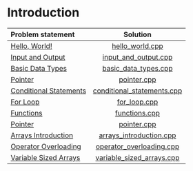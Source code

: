 # Introduction

|     Problem statement      |            Solution            |
|:---------------------------|:------------------------------:|
| [Hello, World!][]          | [hello_world.cpp][]            |
| [Input and Output][]       | [input_and_output.cpp][]       |
| [Basic Data Types][]       | [basic_data_types.cpp][]       |
| [Pointer][]                | [pointer.cpp][]                |
| [Conditional Statements][] | [conditional_statements.cpp][] |
| [For Loop][]               | [for_loop.cpp][]               |
| [Functions][]              | [functions.cpp][]              |
| [Pointer][]                | [pointer.cpp][]                |
| [Arrays Introduction][]    | [arrays_introduction.cpp][]    |
| [Operator Overloading][]   | [operator_overloading.cpp][]   |
| [Variable Sized Arrays][]  | [variable_sized_arrays.cpp][]  |

[Hello, World!]:          https://www.hackerrank.com/challenges/cpp-hello-world
[Input and Output]:       https://www.hackerrank.com/challenges/cpp-input-and-output
[Basic Data Types]:       https://www.hackerrank.com/challenges/c-tutorial-basic-data-types
[Pointer]:                https://www.hackerrank.com/challenges/c-tutorial-pointer
[Conditional Statements]: https://www.hackerrank.com/challenges/c-tutorial-conditional-if-else
[For Loop]:               https://www.hackerrank.com/challenges/c-tutorial-for-loop
[Functions]:              https://www.hackerrank.com/challenges/c-tutorial-functions
[Pointer]:                https://www.hackerrank.com/challenges/c-tutorial-pointer
[Arrays Introduction]:    https://www.hackerrank.com/challenges/arrays-introduction
[Operator Overloading]:   https://www.hackerrank.com/challenges/operator-overloading
[Variable Sized Arrays]:  https://www.hackerrank.com/challenges/variable-sized-arrays

[hello_world.cpp]:            hello_world.cpp
[input_and_output.cpp]:       input_and_output.cpp
[basic_data_types.cpp]:       basic_data_types.cpp
[pointer.cpp]:                pointer.cpp
[conditional_statements.cpp]: conditional_statements.cpp
[for_loop.cpp]:               for_loop.cpp
[functions.cpp]:              functions.cpp
[pointer.cpp]:                pointer.cpp
[arrays_introduction.cpp]:    arrays_introduction.cpp
[operator_overloading.cpp]:   operator_overloading.cpp
[variable_sized_arrays.cpp]:  variable_sized_arrays.cpp
